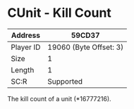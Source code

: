 
#  CUnit - Kill Count
Address   | 59CD37
----------|-------------
Player ID | 19060 (Byte Offset: 3)
Size 	  | 1
Length 	  | 1
SC:R      | Supported

The kill count of a unit (*16777216).
